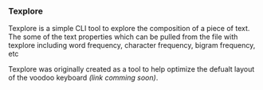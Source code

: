 ### Texplore

Texplore is a simple CLI tool to explore the composition of a piece of text. The some of the text properties which can be pulled from the file with texplore including word frequency, character frequency, bigram frequency, etc

Texplore was originally created as a tool to help optimize the defualt layout of the voodoo keyboard *(link comming soon)*.
